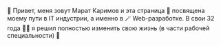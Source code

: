 👋  Привет, меня зовут Марат Каримов и эта страница 📝 посвящена моему пути в IT индустрии, а именно в 🪄 Web-разработке.
В свои 32 года 👨‍🦳 я решил полностью изменить свою жизнь (в части рабочей специальности) 👾
